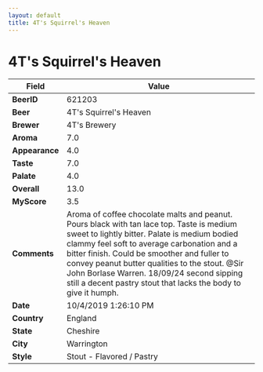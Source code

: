 ```yaml
---
layout: default
title: 4T's Squirrel's Heaven
---
```


# 4T's Squirrel's Heaven

| Field         | Value     |
|---------------|-----------|
| **BeerID** | 621203 |
| **Beer** | 4T's Squirrel's Heaven |
| **Brewer** | 4T&#39;s Brewery |
| **Aroma** | 7.0 |
| **Appearance** | 4.0 |
| **Taste** | 7.0 |
| **Palate** | 4.0 |
| **Overall** | 13.0 |
| **MyScore** | 3.5 |
| **Comments** | Aroma of coffee chocolate malts and peanut. Pours black with tan lace top. Taste is medium sweet to lightly bitter. Palate is medium bodied clammy feel soft to average carbonation and a bitter finish. Could be smoother and fuller to convey peanut butter qualities to the stout. @Sir John Borlase Warren.  18/09/24 second sipping still a decent pastry stout that lacks the body to give it humph.  |
| **Date** | 10/4/2019 1:26:10 PM |
| **Country** | England |
| **State** | Cheshire |
| **City** | Warrington |
| **Style** | Stout - Flavored / Pastry |
